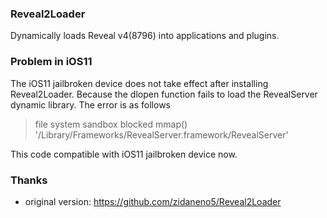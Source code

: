 ### Reveal2Loader
Dynamically loads Reveal v4(8796) into applications and plugins.

### Problem in iOS11
The iOS11 jailbroken device does not take effect after installing Reveal2Loader. Because the dlopen function fails to load the RevealServer dynamic library. The error is as follows
> file system sandbox blocked mmap() '/Library/Frameworks/RevealServer.framework/RevealServer'

This code compatible with iOS11 jailbroken device now.

### Thanks
* original version: https://github.com/zidaneno5/Reveal2Loader
